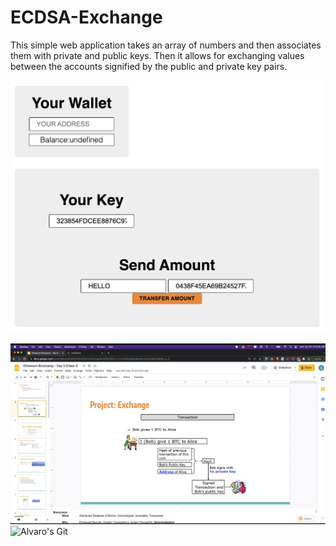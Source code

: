 # ECDSA-Exchange
This simple web application takes an array of numbers and then associates them with private and public keys.
Then it allows for exchanging values between the accounts signified by the public and private key pairs.

![Web Page](FrontEnd-Screenshot.jpg)

![Alavaro's Solution](Alvaraos-Solution.png)
![Alvaro's Git](https://github.com/AlvaroLuken/exchange-secp256k1)

